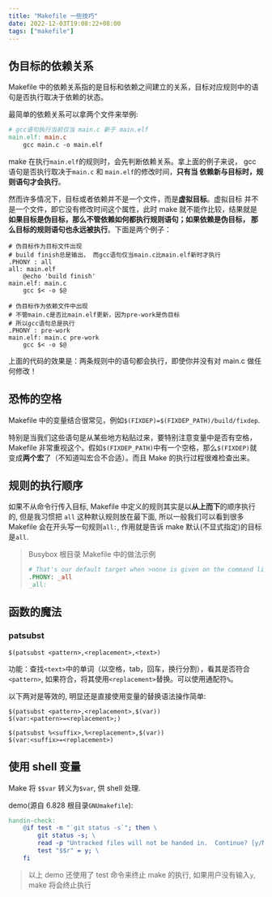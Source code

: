 ```yaml
---
title: "Makefile 一些技巧"
date: 2022-12-03T19:08:22+08:00
tags: ["makefile"]
---
```


## 伪目标的依赖关系

Makefile 中的依赖关系指的是目标和依赖之间建立的关系，目标对应规则中的语句是否执行取决于依赖的状态。

最简单的依赖关系可以拿两个文件来举例:

```makefile
# gcc语句执行当前仅当 main.c 新于 main.elf
main.elf: main.c
    gcc main.c -o main.elf
```

make 在执行`main.elf`的规则时，会先判断依赖关系。拿上面的例子来说，
gcc 语句是否执行取决于`main.c` 和 `main.elf`的修改时间，**只有当
依赖新与目标时，规则语句才会执行**。

然而许多情况下，目标或者依赖并不是一个文件，而是**虚拟目标**。虚拟目标
并不是一个文件，即它没有修改时间这个属性，此时 make 就不能作比较，结果就是
**如果目标是伪目标，那么不管依赖如何都执行规则语句；如果依赖是伪目标，
那么目标的规则语句也永远被执行**。下面是两个例子：

```make
# 伪目标作为目标文件出现
# build finish总是输出， 而gcc语句仅当main.c比main.elf新时才执行
.PHONY : all
all: main.elf
	@echo 'build finish'
main.elf: main.c
	gcc $< -o $@
```

```make
# 伪目标作为依赖文件中出现
# 不管main.c是否比main.elf更新，因为pre-work是伪目标
# 所以gcc语句总是执行
.PHONY : pre-work
main.elf: main.c pre-work
	gcc $< -o $@

```

上面的代码的效果是：两条规则中的语句都会执行，即使你并没有对 main.c 做任何修改！

## 恐怖的空格

Makefile 中的变量结合很常见，例如`$(FIXDEP)=$(FIXDEP_PATH)/build/fixdep`.

特别是当我们这些语句是从某些地方粘贴过来，要特别注意变量中是否有空格，Makefile 非常重视这个。假如`$(FIXDEP_PATH)`中有一个空格，那么`$(FIXDEP)`就变成**两个宏**了（不知道叫宏合不合适）。而且 Make 的执行过程很难检查出来。

## 规则的执行顺序

如果不从命令行传入目标, Makefile 中定义的规则其实是以**从上而下**的顺序执行的, 但是我习惯把 `all` 这种默认规则放在最下面, 所以一般我们可以看到很多 Makefile 会在开头写一句规则`all:`, 作用就是告诉 make 默认(不显式指定)的目标是`all`.

> Busybox 根目录 Makefile 中的做法示例
>
> ```makefile
> # That's our default target when >none is given on the command line
> .PHONY: _all
> _all:
> ```

## 函数的魔法

### patsubst

```make
$(patsubst <pattern>,<replacement>,<text>)
```

功能：查找`<text>`中的单词（以空格，tab，回车，换行分割），看其是否符合`<pattern>`,
如果符合，将其使用`<replacement>`替换。可以使用通配符`%`。

以下两对是等效的, 明显还是直接使用变量的替换语法操作简单:

```make
$(patsubst <pattern>,<replacement>,$(var))
$(var:<pattern>=<replacement>;)

$(patsubst %<suffix>,%<replacement>,$(var))
$(var:<suffix>=<replacement>)
```

## 使用 shell 变量

Make 将 `$$var` 转义为`$var`, 供 shell 处理.

demo(源自 6.828 根目录`GNUmakefile`):

```makefile
handin-check:
    @if test -n "`git status -s`"; then \
        git status -s; \
        read -p "Untracked files will not be handed in.  Continue? [y/N] " r; \
        test "$$r" = y; \
    fi
```

> 以上 demo 还使用了 test 命令来终止 make 的执行, 如果用户没有输入`y`, make 将会终止执行
